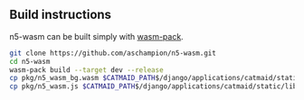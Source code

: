 ## Build instructions

n5-wasm can be built simply with [wasm-pack](https://github.com/rustwasm/wasm-pack).

```sh
git clone https://github.com/aschampion/n5-wasm.git
cd n5-wasm
wasm-pack build --target dev --release
cp pkg/n5_wasm_bg.wasm $CATMAID_PATH$/django/applications/catmaid/static/libs/n5-wasm
cp pkg/n5_wasm.js $CATMAID_PATH$/django/applications/catmaid/static/libs/n5-wasm
```
